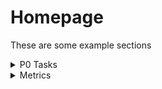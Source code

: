 # Homepage
These are some example sections

<details>
  <summary>P0 Tasks</summary>

  <details>
    <summary>1. Engineer</summary>
    * make smth that helps people
    * onewheel
    * app for music
  </details>

  <details>
    <summary>2. Musician</summary>
    * piano
  </details>

</details>

<details>
  <summary>Metrics</summary>

  1. Avoid **dopamine**: 3 appetites: food, sex, comfort
  2. Measure progress
     
</details>
